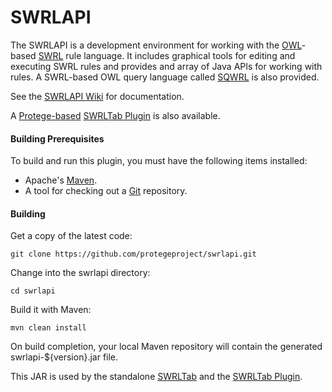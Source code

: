 SWRLAPI
=======

The SWRLAPI is a development environment for working with the [OWL](http://en.wikipedia.org/wiki/Web_Ontology_Language)-based [SWRL](http://www.w3.org/Submission/SWRL/) rule language. 
It includes graphical tools for editing and executing SWRL rules and provides and array of Java APIs for working with rules. A SWRL-based OWL query language called [SQWRL](https://github.com/protegeproject/swrlapi/wiki/SQWRL) is also provided.

See the [SWRLAPI Wiki](https://github.com/protegeproject/swrlapi/wiki) for documentation.

A [Protege-based](http://protege.stanford.edu/]) [SWRLTab Plugin](https://github.com/protegeproject/swrltab-plugin) is also available. 

#### Building Prerequisites

To build and run this plugin, you must have the following items installed:

+ Apache's [Maven](http://maven.apache.org/index.html).
+ A tool for checking out a [Git](http://git-scm.com/) repository.

#### Building

Get a copy of the latest code:

    git clone https://github.com/protegeproject/swrlapi.git 

Change into the swrlapi directory:

    cd swrlapi

Build it with Maven:

    mvn clean install

On build completion, your local Maven repository will contain the generated swrlapi-${version}.jar file.

This JAR is used by the standalone [SWRLTab](https://github.com/protegeproject/swrltab) and
the [SWRLTab Plugin](https://github.com/protegeproject/swrltab-plugin).
